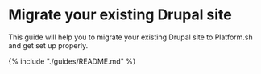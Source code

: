 # Migrate your existing Drupal site

This guide will help you to migrate your existing Drupal site to Platform.sh and get set up properly.

{% include "./guides/README.md" %}